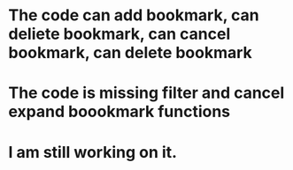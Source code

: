 # The code can add bookmark, can deliete bookmark, can cancel bookmark, can delete bookmark

# The code is missing filter and cancel expand boookmark functions

# I am still working on it. 